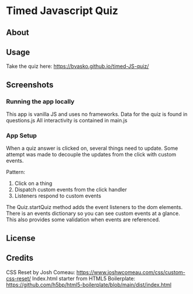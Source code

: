 # Timed Javascript Quiz

## About

## Usage
Take the quiz here: https://bvasko.github.io/timed-JS-quiz/

## Screenshots
### Running the app locally
This app is vanilla JS and uses no frameworks.
Data for the quiz is found in questions.js
All interactivity is contained in main.js

### App Setup
When a quiz answer is clicked on, several things need to update. Some attempt was made to decouple the updates from the click with custom events.

Pattern:
1. Click on a thing
2. Dispatch custom events from the click handler
3. Listeners respond to custom events

The Quiz.startQuiz method adds the event listeners to the dom elements.
There is an events dictionary so you can see custom events at a glance. This also provides some validation when events are referenced.
## License

## Credits

CSS Reset by Josh Comeau: https://www.joshwcomeau.com/css/custom-css-reset/
Index.html starter from HTML5 Boilerplate: https://github.com/h5bp/html5-boilerplate/blob/main/dist/index.html